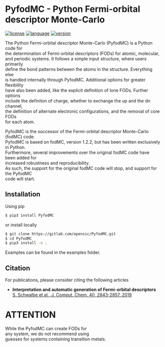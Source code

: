 # PyfodMC - Python Fermi-orbital descriptor Monte-Carlo 
[![license](https://img.shields.io/badge/license-APACHE2-green)](https://www.apache.org/licenses/LICENSE-2.0)
[![language](https://img.shields.io/badge/language-Python3-blue)](https://www.python.org/)
[![version](https://img.shields.io/badge/version-1.1.0-lightgrey)](https://gitlab.com/opensic/PyfodMC/-/blob/main/README.md)

The Python Fermi-orbital descriptor Monte-Carlo (PyfodMC) is a Python code for      
the determination of Fermi-orbital descriptors (FODs) for atomic, molecular,     
and periodic systems. It follows a simple input structure, where users primarily    
define the bond patterns between the atoms in the structure. Everything else     
is handled internally through PyfodMC. Additional options for greater flexibility     
have also been added, like the explicit definition of lone FODs. Further options     
include the definiton of charge, whether to exchange the up and the dn channel,    
the definition of alternate electronic configurations, and the removal of core FODs    
for each atom.    


PyfodMC is the successor of the Fermi-orbital descriptor Monte-Carlo (fodMC) code.      
PyfodMC is based on fodMC, version 1.2.2, but has been written exclusively in Python.      
Furthermore, several improvements over the original fodMC code have been added for       
increased robustness and reproducibility.     
As such, the support for the original fodMC code will stop, and support for the PyfodMC    
code will start.    



## Installation
Using pip
```bash 
$ pip3 install PyfodMC
```
or install locally
```bash 
$ git clone https://gitlab.com/opensic/PyfodMC.git
$ cd PyfodMC
$ pip3 install -e .
```

Examples can be found in the examples folder.


## Citation
For publications, please consider citing the following articles        

- **Interpretation and automatic generation of Fermi-orbital descriptors**         
    [S. Schwalbe et al., J. Comput. Chem. 40, 2843-2857, 2019](https://onlinelibrary.wiley.com/doi/full/10.1002/jcc.26062)


# ATTENTION
While the PyfodMC can create FODs for      
any system, we do not recommend using       
guesses for systems containing transition metals.
